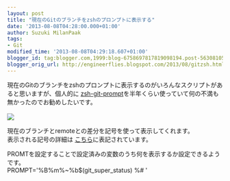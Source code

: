 ```yaml
---
layout: post
title: "現在のGitのブランチをzshのプロンプトに表示する"
date: '2013-08-08T04:28:00.000+01:00'
author: Suzuki MilanPaak
tags:
- Git
modified_time: '2013-08-08T04:29:18.607+01:00'
blogger_id: tag:blogger.com,1999:blog-6758697817819098194.post-5630810552056953183
blogger_orig_url: http://engineerflies.blogspot.com/2013/08/gitzsh.html
---
```


現在のGitのブランチをzshのプロンプトに表示するのがいろんなスクリプトがあると思いますが、個人的に [zsh-git-prompt](https://github.com/olivierverdier/zsh-git-prompt)を半年くらい使っていて何の不満も無かったのでお勧めしたいです。  
 [  
 ![](https://raw.github.com/olivierverdier/zsh-git-prompt/master/screenshot.png)  
](https://github.com/olivierverdier/zsh-git-prompt)  
  
現在のブランチとremoteとの差分を記号を使って表示してくれます。  
表示される記号の詳細は [こちら](https://github.com/olivierverdier/zsh-git-prompt#prompt-structure)に表記されています。  
  
PROMTを設定することで設定済みの変数のうち何を表示するか設定できるようです。  
PROMPT='%B%m%~%b$(git\_super\_status) %# '

